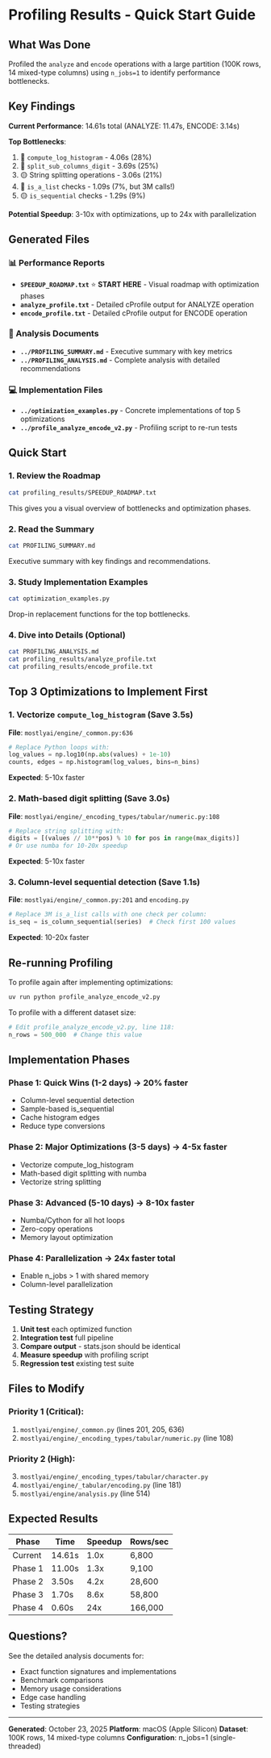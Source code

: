 # Profiling Results - Quick Start Guide

## What Was Done

Profiled the `analyze` and `encode` operations with a large partition (100K rows, 14 mixed-type columns) using `n_jobs=1` to identify performance bottlenecks.

## Key Findings

**Current Performance**: 14.61s total (ANALYZE: 11.47s, ENCODE: 3.14s)

**Top Bottlenecks**:
1. 🔴 `compute_log_histogram` - 4.06s (28%)
2. 🔴 `split_sub_columns_digit` - 3.69s (25%)
3. 🟡 String splitting operations - 3.06s (21%)
4. 🔴 `is_a_list` checks - 1.09s (7%, but 3M calls!)
5. 🟡 `is_sequential` checks - 1.29s (9%)

**Potential Speedup**: 3-10x with optimizations, up to 24x with parallelization

## Generated Files

### 📊 Performance Reports
- **`SPEEDUP_ROADMAP.txt`** ⭐ **START HERE** - Visual roadmap with optimization phases
- **`analyze_profile.txt`** - Detailed cProfile output for ANALYZE operation
- **`encode_profile.txt`** - Detailed cProfile output for ENCODE operation

### 📝 Analysis Documents
- **`../PROFILING_SUMMARY.md`** - Executive summary with key metrics
- **`../PROFILING_ANALYSIS.md`** - Complete analysis with detailed recommendations

### 💻 Implementation Files
- **`../optimization_examples.py`** - Concrete implementations of top 5 optimizations
- **`../profile_analyze_encode_v2.py`** - Profiling script to re-run tests

## Quick Start

### 1. Review the Roadmap
```bash
cat profiling_results/SPEEDUP_ROADMAP.txt
```
This gives you a visual overview of bottlenecks and optimization phases.

### 2. Read the Summary
```bash
cat PROFILING_SUMMARY.md
```
Executive summary with key findings and recommendations.

### 3. Study Implementation Examples
```bash
cat optimization_examples.py
```
Drop-in replacement functions for the top bottlenecks.

### 4. Dive into Details (Optional)
```bash
cat PROFILING_ANALYSIS.md
cat profiling_results/analyze_profile.txt
cat profiling_results/encode_profile.txt
```

## Top 3 Optimizations to Implement First

### 1. Vectorize `compute_log_histogram` (Save 3.5s)
**File**: `mostlyai/engine/_common.py:636`
```python
# Replace Python loops with:
log_values = np.log10(np.abs(values) + 1e-10)
counts, edges = np.histogram(log_values, bins=n_bins)
```
**Expected**: 5-10x faster

### 2. Math-based digit splitting (Save 3.0s)
**File**: `mostlyai/engine/_encoding_types/tabular/numeric.py:108`
```python
# Replace string splitting with:
digits = [(values // 10**pos) % 10 for pos in range(max_digits)]
# Or use numba for 10-20x speedup
```
**Expected**: 5-10x faster

### 3. Column-level sequential detection (Save 1.1s)
**File**: `mostlyai/engine/_common.py:201` and `encoding.py`
```python
# Replace 3M is_a_list calls with one check per column:
is_seq = is_column_sequential(series)  # Check first 100 values
```
**Expected**: 10-20x faster

## Re-running Profiling

To profile again after implementing optimizations:
```bash
uv run python profile_analyze_encode_v2.py
```

To profile with a different dataset size:
```python
# Edit profile_analyze_encode_v2.py, line 118:
n_rows = 500_000  # Change this value
```

## Implementation Phases

### Phase 1: Quick Wins (1-2 days) → 20% faster
- Column-level sequential detection
- Sample-based is_sequential
- Cache histogram edges
- Reduce type conversions

### Phase 2: Major Optimizations (3-5 days) → 4-5x faster
- Vectorize compute_log_histogram
- Math-based digit splitting with numba
- Vectorize string splitting

### Phase 3: Advanced (5-10 days) → 8-10x faster
- Numba/Cython for all hot loops
- Zero-copy operations
- Memory layout optimization

### Phase 4: Parallelization → 24x faster total
- Enable n_jobs > 1 with shared memory
- Column-level parallelization

## Testing Strategy

1. **Unit test** each optimized function
2. **Integration test** full pipeline
3. **Compare output** - stats.json should be identical
4. **Measure speedup** with profiling script
5. **Regression test** existing test suite

## Files to Modify

### Priority 1 (Critical):
1. `mostlyai/engine/_common.py` (lines 201, 205, 636)
2. `mostlyai/engine/_encoding_types/tabular/numeric.py` (line 108)

### Priority 2 (High):
3. `mostlyai/engine/_encoding_types/tabular/character.py`
4. `mostlyai/engine/_tabular/encoding.py` (line 181)
5. `mostlyai/engine/analysis.py` (line 514)

## Expected Results

| Phase | Time | Speedup | Rows/sec |
|-------|------|---------|----------|
| Current | 14.61s | 1.0x | 6,800 |
| Phase 1 | 11.00s | 1.3x | 9,100 |
| Phase 2 | 3.50s | 4.2x | 28,600 |
| Phase 3 | 1.70s | 8.6x | 58,800 |
| Phase 4 | 0.60s | 24x | 166,000 |

## Questions?

See the detailed analysis documents for:
- Exact function signatures and implementations
- Benchmark comparisons
- Memory usage considerations
- Edge case handling
- Testing strategies

---

**Generated**: October 23, 2025
**Platform**: macOS (Apple Silicon)
**Dataset**: 100K rows, 14 mixed-type columns
**Configuration**: n_jobs=1 (single-threaded)
